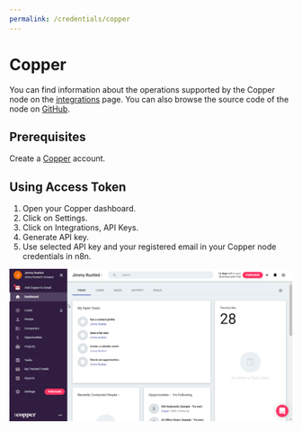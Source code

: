 ```yaml
---
permalink: /credentials/copper
---
```


# Copper

You can find information about the operations supported by the Copper node on the [integrations](https://n8n.io/integrations/n8n-nodes-base.copperTrigger) page. You can also browse the source code of the node on [GitHub](https://github.com/n8n-io/n8n/tree/master/packages/nodes-base/nodes/Copper).

## Prerequisites

Create a [Copper](https://www.copper.com/) account.

## Using Access Token

1. Open your Copper dashboard.
2. Click on Settings.
3. Click on Integrations, API Keys.
4. Generate API key.
5. Use selected API key and your registered email in your Copper node credentials in n8n.


![Getting Copper credentials](./using-access-token.gif)
